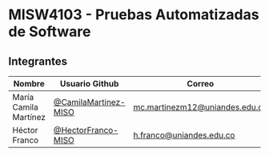 # MISW4103 - Pruebas Automatizadas de Software

## Integrantes

| Nombre                 |Usuario Github        | Correo                         | 
|------------------------|----------------------|--------------------------------| 
| María Camila Martínez  |[@CamilaMartinez-MISO](https://github.com/CamilaMartinez-MISO)  |mc.martinezm12@uniandes.edu.co  |
| Héctor Franco          |[@HectorFranco-MISO](https://github.com/HectorFranco-MISO)    |h.franco@uniandes.edu.co        | 
